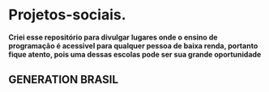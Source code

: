 # Projetos-sociais.

**Criei esse repositório para divulgar lugares onde o ensino de programação é acessivel para qualquer pessoa de baixa renda, portanto fique atento, pois uma dessas escolas pode ser sua grande oportunidade**

## GENERATION BRASIL ##



